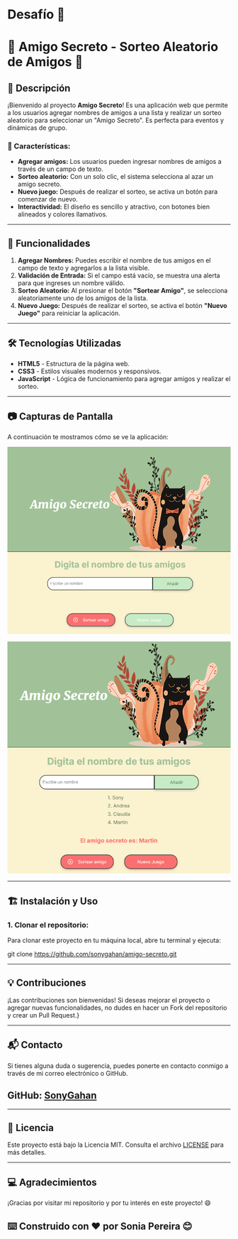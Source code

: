 # Desafío 🚀

# 🎉 Amigo Secreto - Sorteo Aleatorio de Amigos 🎉

## 📄 Descripción

¡Bienvenido al proyecto **Amigo Secreto**! Es una aplicación web que permite a los usuarios agregar nombres de amigos a una lista y realizar un sorteo aleatorio para seleccionar un "Amigo Secreto". Es perfecta para eventos y dinámicas de grupo.

### 🌟 Características:
- **Agregar amigos:** Los usuarios pueden ingresar nombres de amigos a través de un campo de texto.
- **Sorteo aleatorio:** Con un solo clic, el sistema selecciona al azar un amigo secreto.
- **Nuevo juego:** Después de realizar el sorteo, se activa un botón para comenzar de nuevo.
- **Interactividad:** El diseño es sencillo y atractivo, con botones bien alineados y colores llamativos.

---

## 🚀 Funcionalidades

1. **Agregar Nombres:** Puedes escribir el nombre de tus amigos en el campo de texto y agregarlos a la lista visible.
2. **Validación de Entrada:** Si el campo está vacío, se muestra una alerta para que ingreses un nombre válido.
3. **Sorteo Aleatorio:** Al presionar el botón **"Sortear Amigo"**, se selecciona aleatoriamente uno de los amigos de la lista.
4. **Nuevo Juego:** Después de realizar el sorteo, se activa el botón **"Nuevo Juego"** para reiniciar la aplicación.

---

## 🛠 Tecnologías Utilizadas

- **HTML5** - Estructura de la página web.
- **CSS3** - Estilos visuales modernos y responsivos.
- **JavaScript** - Lógica de funcionamiento para agregar amigos y realizar el sorteo.
  
---

## 📷 Capturas de Pantalla

A continuación te mostramos cómo se ve la aplicación:

![Amigo Secreto - Vista Principal](assets/screenshot1.png)

![Amigo Secreto - Sortear Amigo](assets/screenshot2.png)

---

## 🏗 Instalación y Uso

### 1. Clonar el repositorio:
Para clonar este proyecto en tu máquina local, abre tu terminal y ejecuta:

git clone https://github.com/sonygahan/amigo-secreto.git

---

## 💡 Contribuciones
¡Las contribuciones son bienvenidas! Si deseas mejorar el proyecto o agregar nuevas funcionalidades, no dudes en hacer un Fork del repositorio y crear un Pull Request.}

---

## 📬 Contacto
Si tienes alguna duda o sugerencia, puedes ponerte en contacto conmigo a través de mi correo electrónico o GitHub.

## GitHub: [SonyGahan](https://github.com/SonyGahan)

---

## 📝 Licencia
Este proyecto está bajo la Licencia MIT. Consulta el archivo [LICENSE](LICENSE) para más detalles.

---

## 💻 Agradecimientos
¡Gracias por visitar mi repositorio y por tu interés en este proyecto! 😄

## ⌨️ Construido con ❤️ por Sonia Pereira 😊